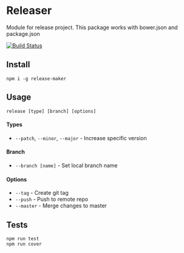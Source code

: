 # Releaser
Module for release project. This package works with bower.json and package.json

[![Build Status](https://travis-ci.org/daniymilner/releaser.svg?branch=master)](https://travis-ci.org/daniymilner/releaser)

## Install

```
npm i -g release-maker
```

## Usage

```
release [type] [branch] [options]
```

#### Types

 * `--patch`, `--minor`, `--major` - Increase specific version

#### Branch

 * `--branch [name]` - Set local branch name

#### Options

 * `--tag` - Create git tag
 * `--push` - Push to remote repo
 * `--master` - Merge changes to master

## Tests

```
npm run test
npm run cover
```

